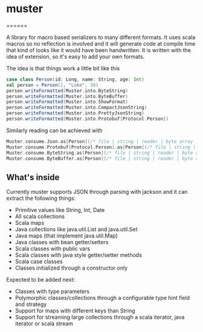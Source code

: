 # muster
======

A library for macro based serializers to many different formats.
It uses scala macros so no reflection is involved and it will generate code at compile time
that kind of looks like it would have been handwritten.  It is written with the idea of extension, so it's easy to
add your own formats.

The idea is that things work a little bit like this

```scala
case class Person(id: Long, name: String, age: Int)
val person = Person(1, "Luke", 38)
person.writeFormatted(Muster.into.ByteString)
person.writeFormatted(Muster.into.ByteBuffer)
person.writeFormatted(Muster.into.ShowFormat)
person.writeFormatted(Muster.into.CompactJsonString)
person.writeFormatted(Muster.into.PrettyJsonString)
person.writeFormatted(Muster.into.Protobuf[Protocol.Person])
```


Similarly reading can be achieved with

```scala
Muster.consume.Json.as[Person](/* file | string | reader | byte array | input stream | URL */ input)
Muster.consume.Protobuf[Protocol.Person].as[Person](/* file | string | reader | byte array | input stream | URL */ input)
Muster.consume.ByteString.as[Person](/* file | string | reader | byte array | input stream | URL */ input)
Muster.consume.ByteBuffer.as[Person](/* file | string | reader | byte array | input stream | URL */ input)
```

## What's inside

Currently muster supports JSON through parsing with jackson and it can extract the following things:
* Primitive values like String, Int, Date
* All scala collections
* Scala maps
* Java collections like java.util.List and java.util.Set
* Java maps (that implement java.util.Map)
* Java classes with bean getter/setters
* Scala classes with public vars
* Scala classes with java style getter/setter methods
* Scala case classes
* Classes initialized through a constructor only

Expected to be added next:
* Classes with type parameters
* Polymorphic classes/collections through a configurable type hint field and strategy
* Support for maps with different keys than String
* Support for streaming large collections through a scala iterator, java iterator or scala stream


